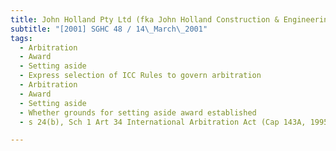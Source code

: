 ```yaml
---
title: John Holland Pty Ltd (fka John Holland Construction & Engineering Pty Ltd) v Toyo 
subtitle: "[2001] SGHC 48 / 14\_March\_2001"
tags:
  - Arbitration
  - Award
  - Setting aside
  - Express selection of ICC Rules to govern arbitration
  - Arbitration
  - Award
  - Setting aside
  - Whether grounds for setting aside award established
  - s 24(b), Sch 1 Art 34 International Arbitration Act (Cap 143A, 1995 Ed)

---
```


